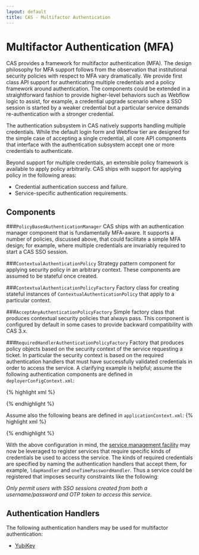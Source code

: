 ```yaml
---
layout: default
title: CAS - Multifactor Authentication
---
```


# Multifactor Authentication (MFA)

CAS provides a framework for multifactor authentication (MFA). The design philosophy for MFA support follows from
the observation that institutional security policies with respect to MFA vary dramatically. We provide first class
API support for authenticating multiple credentials and a policy framework around authentication. The components
could be extended in a straightforward fashion to provide higher-level behaviors such as Webflow logic to assist,
for example, a credential upgrade scenario where a SSO session is started by a weaker credential but a particular
service demands re-authentication with a stronger credential.

The authentication subsystem in CAS natively supports handling multiple credentials. While the default login form
and Webflow tier are designed for the simple case of accepting a single credential, all core API components that
interface with the authentication subsystem accept one or more credentials to authenticate.

Beyond support for multiple credentials, an extensible policy framework is available to apply policy arbitrarily.
CAS ships with support for applying policy in the following areas:

* Credential authentication success and failure.
* Service-specific authentication requirements.

## Components

###`PolicyBasedAuthenticationManager`
CAS ships with an authentication manager component that is fundamentally MFA-aware. It supports a number of
policies, discussed above, that could facilitate a simple MFA design; for example, where multiple credentials are
invariably required to start a CAS SSO session.

###`ContextualAuthenticationPolicy`
Strategy pattern component for applying security policy in an arbitrary context. These components are assumed to be
stateful once created.

###`ContextualAuthenticationPolicyFactory`
Factory class for creating stateful instances of `ContextualAuthenticationPolicy` that apply to a particular context.

###`AcceptAnyAuthenticationPolicyFactory`
Simple factory class that produces contextual security policies that always pass. This component is configured by
default in some cases to provide backward compatibility with CAS 3.x.

###`RequiredHandlerAuthenticationPolicyFactory`
Factory that produces policy objects based on the security context of the service requesting a ticket. In particular the security
context is based on the required authentication handlers that must have successfully validated credentials in order to access
the service. A clarifying example is helpful; assume the following authentication components are defined in `deployerConfigContext.xml`:

{% highlight xml %}
<bean id="ldapHandler"
      class="org.jasig.cas.authentication.LdapAuthenticationHandler"
      p:name="ldapHandler">
      <!-- Details elided for simplicity -->
</bean>

<bean id="oneTimePasswordHandler"
      class="com.example.cas.authentication.CustomOTPAuthenticationHandler"
      p:name="oneTimePasswordHandler" />

<bean id="authenticationManager"
      class="org.jasig.cas.authentication.PolicyBasedAuthenticationManager">
  <constructor-arg>
    <map>
      <entry key-ref="passwordHandler" value="#{ null }" />
      <entry key-ref="oneTimePasswordHandler" value="#{ null }" />
    </map>
  </constructor-arg>
</bean>
{% endhighlight %}

Assume also the following beans are defined in `applicationContext.xml`:
{% highlight xml %}
<bean id="centralAuthenticationService"
      class="org.jasig.cas.CentralAuthenticationServiceImpl"
      c:authenticationManager-ref="authenticationManager"
      c:logoutManager-ref="logoutManager"
      c:servicesManager-ref="servicesManager"
      c:serviceTicketExpirationPolicy-ref="neverExpiresExpirationPolicy"
      c:serviceTicketRegistry-ref="ticketRegistry"
      c:ticketGrantingTicketExpirationPolicy-ref="neverExpiresExpirationPolicy"
      c:ticketGrantingTicketUniqueTicketIdGenerator-ref="uniqueTicketIdGenerator"
      c:ticketRegistry-ref="ticketRegistry"
      c:uniqueTicketIdGeneratorsForService-ref="uniqueTicketIdGeneratorsForService"
      p:serviceContextAuthenticationPolicyFactory-ref="casAuthenticationPolicy" />

<bean id="casAuthenticationPolicy"
      class="org.jasig.cas.authentication.RequiredHandlerAuthenticationPolicyFactory" />
{% endhighlight %}

With the above configuration in mind, the [service management facility](Service-Management.html)
may now be leveraged to register services that require specific kinds of credentials be used to access the service.
The kinds of required credentials are specified by naming the authentication handlers that accept them, for example,
`ldapHandler` and `oneTimePasswordHandler`. Thus a service could be registered that imposes security constraints like
the following:

_Only permit users with SSO sessions created from both a username/password and OTP token to access this service._

## Authentication Handlers
The following authentication handlers may be used for multifactor authentication:

* [YubiKey](YubiKey-Authentication.html)